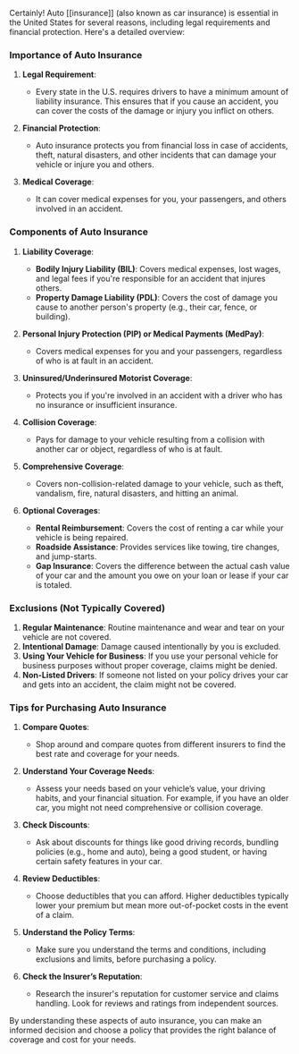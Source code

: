 Certainly! Auto [[insurance]] (also known as car insurance) is essential in the United States for several reasons, including legal requirements and financial protection. Here's a detailed overview:

### Importance of Auto Insurance

1. **Legal Requirement**: 
   - Every state in the U.S. requires drivers to have a minimum amount of liability insurance. This ensures that if you cause an accident, you can cover the costs of the damage or injury you inflict on others.
   
2. **Financial Protection**:
   - Auto insurance protects you from financial loss in case of accidents, theft, natural disasters, and other incidents that can damage your vehicle or injure you and others.

3. **Medical Coverage**:
   - It can cover medical expenses for you, your passengers, and others involved in an accident.

### Components of Auto Insurance

1. **Liability Coverage**:
   - **Bodily Injury Liability (BIL)**: Covers medical expenses, lost wages, and legal fees if you're responsible for an accident that injures others.
   - **Property Damage Liability (PDL)**: Covers the cost of damage you cause to another person's property (e.g., their car, fence, or building).

2. **Personal Injury Protection (PIP) or Medical Payments (MedPay)**:
   - Covers medical expenses for you and your passengers, regardless of who is at fault in an accident.

3. **Uninsured/Underinsured Motorist Coverage**:
   - Protects you if you're involved in an accident with a driver who has no insurance or insufficient insurance.

4. **Collision Coverage**:
   - Pays for damage to your vehicle resulting from a collision with another car or object, regardless of who is at fault.

5. **Comprehensive Coverage**:
   - Covers non-collision-related damage to your vehicle, such as theft, vandalism, fire, natural disasters, and hitting an animal.

6. **Optional Coverages**:
   - **Rental Reimbursement**: Covers the cost of renting a car while your vehicle is being repaired.
   - **Roadside Assistance**: Provides services like towing, tire changes, and jump-starts.
   - **Gap Insurance**: Covers the difference between the actual cash value of your car and the amount you owe on your loan or lease if your car is totaled.

### Exclusions (Not Typically Covered)

1. **Regular Maintenance**: Routine maintenance and wear and tear on your vehicle are not covered.
2. **Intentional Damage**: Damage caused intentionally by you is excluded.
3. **Using Your Vehicle for Business**: If you use your personal vehicle for business purposes without proper coverage, claims might be denied.
4. **Non-Listed Drivers**: If someone not listed on your policy drives your car and gets into an accident, the claim might not be covered.

### Tips for Purchasing Auto Insurance

1. **Compare Quotes**:
   - Shop around and compare quotes from different insurers to find the best rate and coverage for your needs.

2. **Understand Your Coverage Needs**:
   - Assess your needs based on your vehicle’s value, your driving habits, and your financial situation. For example, if you have an older car, you might not need comprehensive or collision coverage.

3. **Check Discounts**:
   - Ask about discounts for things like good driving records, bundling policies (e.g., home and auto), being a good student, or having certain safety features in your car.

4. **Review Deductibles**:
   - Choose deductibles that you can afford. Higher deductibles typically lower your premium but mean more out-of-pocket costs in the event of a claim.

5. **Understand the Policy Terms**:
   - Make sure you understand the terms and conditions, including exclusions and limits, before purchasing a policy.

6. **Check the Insurer’s Reputation**:
   - Research the insurer's reputation for customer service and claims handling. Look for reviews and ratings from independent sources.

By understanding these aspects of auto insurance, you can make an informed decision and choose a policy that provides the right balance of coverage and cost for your needs.